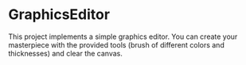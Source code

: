 # GraphicsEditor
This project implements a simple graphics editor. 
You can create your masterpiece with the provided tools (brush of different colors and thicknesses) and clear the canvas.
